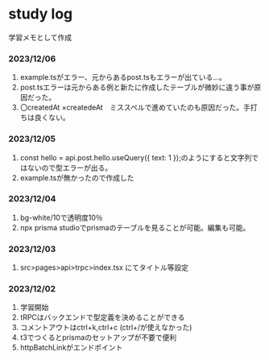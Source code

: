 # study log

学習メモとして作成

### 2023/12/06

1. example.tsがエラー、元からあるpost.tsもエラーが出ている…。
2. post.tsエラーは元からある例と新たに作成したテーブルが微妙に違う事が原因だった。
3. 〇createdAt ×createdeAt　ミススペルで進めていたのも原因だった。手打ちは良くない。

### 2023/12/05

1. const hello = api.post.hello.useQuery({ text: 1 });のようにすると文字列ではないので型エラーが出る。
2. example.tsが無かったので作成した

### 2023/12/04

1. bg-white/10で透明度10％
2. npx prisma studioでprismaのテーブルを見ることが可能。編集も可能。

### 2023/12/03

1. src>pages>api>trpc>index.tsx にてタイトル等設定

### 2023/12/02

1. 学習開始
2. tRPCはバックエンドで型定義を決めることができる
3. コメントアウトはctrl+k,ctrl+c (ctrl+/が使えなかった)
4. t3でつくるとprismaのセットアップが不要で便利
5. httpBatchLinkがエンドポイント
